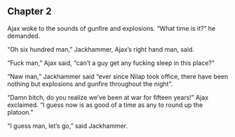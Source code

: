 ## Chapter 2
Ajax woke to the sounds of gunfire and explosions. “What time is it?” he demanded.

“Oh six hundred man,” Jackhammer, Ajax’s right hand man, said.

“Fuck man,” Ajax said, “can’t a guy get any fucking sleep in this place?”

“Naw man,” Jackhammer said “ever since Nilap took office, there have been nothing but explosions and gunfire throughout the night”.

“Damn bitch, do you realize we’ve been at war for fifteen years!” Ajax exclaimed. “I guess now is as good of a time as any to round up the platoon.”

“I guess man, let’s go,” said Jackhammer.
